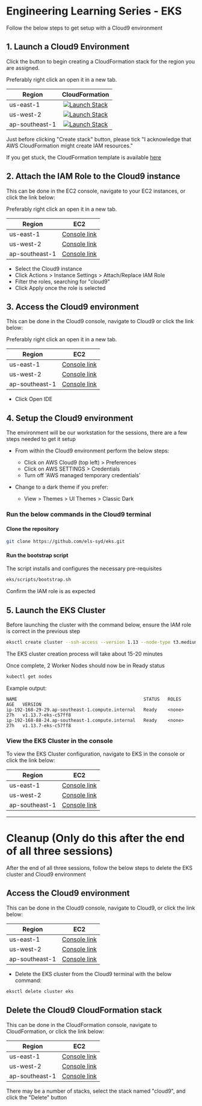 # Engineering Learning Series - EKS

Follow the below steps to get setup with a Cloud9 environment

## 1. Launch a Cloud9 Environment

Click the button to begin creating a CloudFormation stack for the region you are assigned.

Preferably right click an open it in a new tab.

| Region          | CloudFormation     |
| --------------- |:------------------:|
| us-east-1       | [![Launch Stack](https://s3.amazonaws.com/cloudformation-examples/cloudformation-launch-stack.png)](https://console.aws.amazon.com/cloudformation/home?region=us-east-1#/stacks/new?stackName=cloud9&templateURL=https://eks2019.s3-ap-southeast-2.amazonaws.com/cloud9-template.yml) |
| us-west-2       | [![Launch Stack](https://s3.amazonaws.com/cloudformation-examples/cloudformation-launch-stack.png)](https://console.aws.amazon.com/cloudformation/home?region=us-west-2#/stacks/new?stackName=cloud9&templateURL=https://eks2019.s3-ap-southeast-2.amazonaws.com/cloud9-template.yml) |
| ap-southeast-1  | [![Launch Stack](https://s3.amazonaws.com/cloudformation-examples/cloudformation-launch-stack.png)](https://console.aws.amazon.com/cloudformation/home?region=ap-southeast-1#/stacks/new?stackName=cloud9&templateURL=https://eks2019.s3-ap-southeast-2.amazonaws.com/cloud9-template.yml) |

Just before clicking "Create stack" button, please tick "I acknowledge that AWS CloudFormation might create IAM resources." 

If you get stuck, the CloudFormation template is available [here](https://eks2019.s3-ap-southeast-2.amazonaws.com/cloud9-template.yml)

## 2. Attach the IAM Role to the Cloud9 instance

This can be done in the EC2 console, navigate to your EC2 instances, or click the link below:

Preferably right click an open it in a new tab.

| Region          | EC2     |
| --------------- |:------------------:|
| us-east-1       | [Console link](https://us-east-1.console.aws.amazon.com/ec2/v2/home?region=us-east-1#Instances:tag:Name=cloud9;sort=instanceState) |
| us-west-2       | [Console link](https://us-west-2.console.aws.amazon.com/ec2/v2/home?region=us-west-2#Instances:tag:Name=cloud9;sort=instanceState) |
| ap-southeast-1  | [Console link](https://ap-southeast-1.console.aws.amazon.com/ec2/v2/home?region=ap-southeast-1#Instances:tag:Name=cloud9;sort=instanceState) |

 * Select the Cloud9 instance
 * Click Actions > Instance Settings > Attach/Replace IAM Role
 * Filter the roles, searching for "cloud9"
 * Click Apply once the role is selected

## 3. Access the Cloud9 environment

This can be done in the Cloud9 console, navigate to Cloud9 or click the link below:

Preferably right click an open it in a new tab.


| Region          | EC2     |
| --------------- |:------------------:|
| us-east-1       | [Console link](https://us-east-1.console.aws.amazon.com/cloud9/home?region=us-east-1) |
| us-west-2       | [Console link](https://us-west-2.console.aws.amazon.com/cloud9/home?region=us-west-2) |
| ap-southeast-1  | [Console link](https://ap-southeast-1.console.aws.amazon.com/cloud9/home?region=ap-southeast-1) |

 * Click Open IDE

## 4. Setup the Cloud9 environment

The environment will be our workstation for the sessions, there are a few steps needed to get it setup

* From within the Cloud9 environment perform the below steps:

  * Click on AWS Cloud9 (top left) > Preferences
  * Click on AWS SETTINGS > Credentials
  * Turn off 'AWS managed temporary credentials'

* Change to a dark theme if you prefer:

  * View > Themes > UI Themes > Classic Dark

### Run the below commands in the Cloud9 terminal

#### Clone the repository

```bash
git clone https://github.com/els-syd/eks.git
```

#### Run the bootstrap script

The script installs and configures the necessary pre-requisites

```bash
eks/scripts/bootstrap.sh
```

Confirm the IAM role is as expected

## 5. Launch the EKS Cluster

Before launching the cluster with the command below, ensure the IAM role is correct in the previous step

```bash
eksctl create cluster --ssh-access --version 1.13 --node-type t3.medium --name eks
```

The EKS cluster creation process will take about 15-20 minutes

Once complete, 2 Worker Nodes should now be in Ready status

```bash
kubectl get nodes
```

Example output:

```
NAME                                               STATUS   ROLES    AGE   VERSION
ip-192-168-29-29.ap-southeast-1.compute.internal   Ready    <none>   27h   v1.13.7-eks-c57ff8
ip-192-168-88-24.ap-southeast-1.compute.internal   Ready    <none>   27h   v1.13.7-eks-c57ff8
```

### View the EKS Cluster in the console

To view the EKS Cluster configuration, navigate to EKS in the console or click the link below:

| Region          | EC2     |
| --------------- |:------------------:|
| us-east-1       | [Console link](https://us-east-1.console.aws.amazon.com/eks/home?region=us-east-1#/clusters/eks) |
| us-west-2       | [Console link](https://us-west-2.console.aws.amazon.com/eks/home?region=us-west-2#/clusters/eks) |
| ap-southeast-1  | [Console link](https://ap-southeast-1.console.aws.amazon.com/eks/home?region=ap-southeast-1#/clusters/eks) |

---

# Cleanup (Only do this after the end of all three sessions)

After the end of all three sessions, follow the below steps to delete the EKS cluster and Cloud9 environment

## Access the Cloud9 environment

This can be done in the Cloud9 console, navigate to Cloud9, or click the link below:

| Region          | EC2     |
| --------------- |:------------------:|
| us-east-1       | [Console link](https://us-east-1.console.aws.amazon.com/cloud9/home?region=us-east-1) |
| us-west-2       | [Console link](https://us-west-2.console.aws.amazon.com/cloud9/home?region=us-west-2) |
| ap-southeast-1  | [Console link](https://ap-southeast-1.console.aws.amazon.com/cloud9/home?region=ap-southeast-1) |

* Delete the EKS cluster from the Cloud9 terminal with the below command:

```bash
eksctl delete cluster eks
```

## Delete the Cloud9 CloudFormation stack

This can be done in the CloudFormation console, navigate to CloudFormation, or click the link below:

| Region          | EC2     |
| --------------- |:------------------:|
| us-east-1       | [Console link](https://us-east-1.console.aws.amazon.com/cloudformation/home?region=us-east-1) |
| us-west-2       | [Console link](https://us-west-2.console.aws.amazon.com/cloudformation/home?region=us-west-2) |
| ap-southeast-1  | [Console link](https://ap-southeast-1.console.aws.amazon.com/cloudformation/home?region=ap-southeast-1) |

There may be a number of stacks, select the stack named "cloud9", and click the "Delete" button
